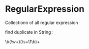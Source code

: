 # RegularExpression
Collectionn of all regular expression

find duplicate in String :

\\b(\\w+)(\\s+\\1\\b)+

